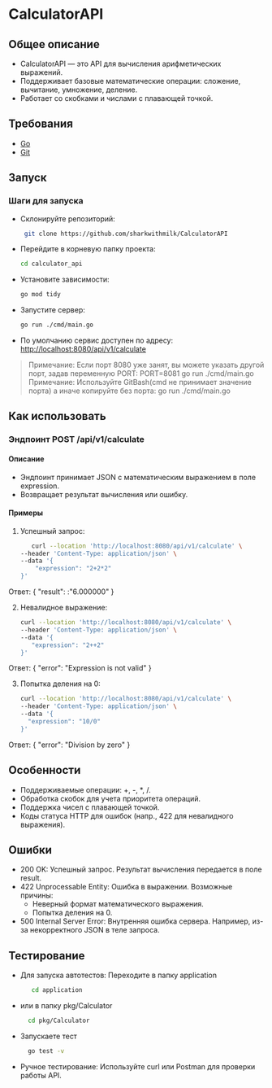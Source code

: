 # CalculatorAPI

## Общее описание

- CalculatorAPI — это API для вычисления арифметических выражений.
- Поддерживает базовые математические операции: сложение, вычитание, умножение, деление.
- Работает со скобками и числами с плавающей точкой.
## Требования
- [Go](https://go.dev/)
- [Git](https://git-scm.com/)
## Запуск

### Шаги для запуска
- Склонируйте репозиторий:
   ```bash
    git clone https://github.com/sharkwithmilk/CalculatorAPI
  
- Перейдите в корневую папку проекта:
    ```bash
    cd calculator_api

- Установите зависимости:
    ```bash
    go mod tidy
  
- Запустите сервер:
    ```bash
    go run ./cmd/main.go

- По умолчанию сервис доступен по адресу: [http://localhost:8080/api/v1/calculate](http://localhost:8080/api/v1/calculate)
   
> Примечание: Если порт 8080 уже занят, вы можете указать другой порт, задав переменную PORT:
> PORT=8081 go run ./cmd/main.go
> Примечание: Используйте GitBash(cmd не принимает значение порта) а иначе копируйте без порта: go run ./cmd/main.go        

## Как использовать

### Эндпоинт POST /api/v1/calculate

#### Описание

- Эндпоинт принимает JSON с математическим выражением в поле expression.
- Возвращает результат вычисления или ошибку.

#### Примеры

1. Успешный запрос:
   ```bash
      curl --location 'http://localhost:8080/api/v1/calculate' \
   --header 'Content-Type: application/json' \
   --data '{
       "expression": "2+2*2"
   }'
   
Ответ:
      {
       "result": :"6.000000"
   }
   

2. Невалидное выражение:
    ```bash
   curl --location 'http://localhost:8080/api/v1/calculate' \
   --header 'Content-Type: application/json' \
   --data '{
       "expression": "2++2"
   }'
   
Ответ:
      {
       "error": "Expression is not valid"
   }
   

3. Попытка деления на 0:
   ```bash
   curl --location 'http://localhost:8080/api/v1/calculate' \
   --header 'Content-Type: application/json' \
   --data '{
     "expression": "10/0"
   }'

Ответ:
      {
       "error": "Division by zero"
   }
   

## Особенности

- Поддерживаемые операции: +, -, *, /.
- Обработка скобок для учета приоритета операций.
- Поддержка чисел с плавающей точкой.
- Коды статуса HTTP для ошибок (напр., 422 для невалидного выражения).

## Ошибки

- 200 OK: Успешный запрос. Результат вычисления передается в поле result.
- 422 Unprocessable Entity: Ошибка в выражении. Возможные причины:
  - Неверный формат математического выражения.
  - Попытка деления на 0.
- 500 Internal Server Error: Внутренняя ошибка сервера. Например, из-за некорректного JSON в теле запроса.

## Тестирование

- Для запуска автотестов:
  Переходите в папку application
  ```bash
     cd application
- или в папку pkg/Calculator
   ```bash
     cd pkg/Calculator
- Запускаете тест
  ```bash
    go test -v
  
- Ручное тестирование:
  Используйте curl или Postman для проверки работы API.
